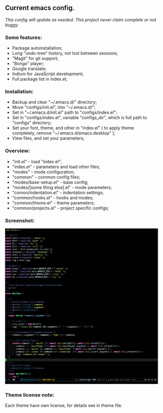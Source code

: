 ## Current emacs config.

*This config will update as needed.*
*This project never claim complete or not buggy.*

### Some features:
* Package autoinstallation;
* Long "undo-tree" history, not lost between sessions;
* "Magit" for git support;
* "Bongo" player;
* Google translate;
* Indium for JavaScript development;
* Full package list in index.el;

### Installation:
* Backup and clear "~/.emacs.d/" directory;
* Move "configs/init.el", into "~/.emacs.d/";
* Set in "~/.emacs.d/init.el" path to "configs/index.el";
* Set in "configs/index.el", variable "configs_dir", which is full path to "configs" directory;
* Set your font, theme, and other in "index.el" ( to apply theme completely, remove "~/.emacs.d/emacs.desktop" );
* View files, and set your parameters;

### Overview:
* "init.el" - load "index.el";
* "index.el" - parameters and load other files;
* "modes" - mode configuration;
* "common" - common config files;
* "modes/base-setup.el" - base config;
* "modes/[some thing else].el" - mode parameters;
* "comon/indentation.el" - indentation settings;
* "common/hooks.el" - hooks and modes;
* "common/theme.el" - theme parameters;
* "common/projects.el" - project specific configs;

### Screenshot:
![Image of editor](https://raw.githubusercontent.com/sashlex/emacs-config/master/img/screenshot.png)

### Theme license note:
Each theme have own license, for details see in theme file.
